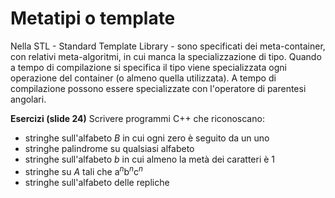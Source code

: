 # Metatipi o template
Nella STL - Standard Template Library - sono specificati dei meta-container, con relativi meta-algoritmi, in cui manca la specializzazione di tipo. Quando a tempo di compilazione si specifica il tipo viene specializzata ogni operazione del container (o almeno quella utilizzata).
A tempo di compilazione possono essere specializzate con l'operatore di parentesi angolari.

**Esercizi (slide 24)** Scrivere programmi C++ che riconoscano:
- stringhe sull'alfabeto *B* in cui ogni zero è seguito da un uno
- stringhe palindrome su qualsiasi alfabeto
- stringhe sull'alfabeto *b* in cui almeno la metà dei caratteri è 1
- stringhe su _A_ tali che $\text{a}^n \text{b}^n \text{c}^n$
- stringhe sull'alfabeto delle repliche

